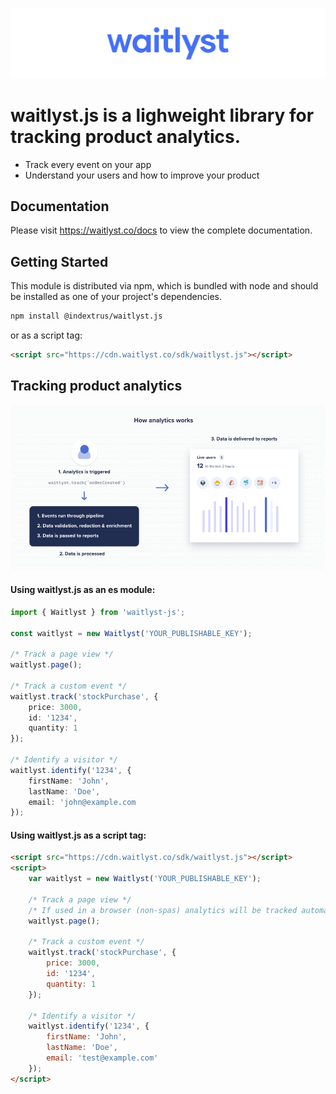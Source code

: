 ![Logo](./documentation/assets/waitlyst-github.png)

# waitlyst.js is a lighweight library for tracking product analytics.

- Track every event on your app
- Understand your users and how to improve your product

## Documentation
Please visit https://waitlyst.co/docs to view the complete documentation.

## Getting Started
This module is distributed via npm, which is bundled with node and should be installed as one of your project's dependencies.

```sh
npm install @indextrus/waitlyst.js
```

or as a script tag:
```html
<script src="https://cdn.waitlyst.co/sdk/waitlyst.js"></script>
```


## Tracking product analytics
![Logo](./documentation/assets/github-analytics.png)

#### Using waitlyst.js as an es module:

```ts
import { Waitlyst } from 'waitlyst-js';

const waitlyst = new Waitlyst('YOUR_PUBLISHABLE_KEY');

/* Track a page view */
waitlyst.page();

/* Track a custom event */
waitlyst.track('stockPurchase', {
    price: 3000,
    id: '1234',
    quantity: 1 
});

/* Identify a visitor */
waitlyst.identify('1234', {
    firstName: 'John',
    lastName: 'Doe',
    email: 'john@example.com
});
```

#### Using waitlyst.js as a script tag:

```html
<script src="https://cdn.waitlyst.co/sdk/waitlyst.js"></script>
<script>
    var waitlyst = new Waitlyst('YOUR_PUBLISHABLE_KEY');

    /* Track a page view */
    /* If used in a browser (non-spas) analytics will be tracked automatically */
    waitlyst.page();

    /* Track a custom event */
    waitlyst.track('stockPurchase', {
        price: 3000,
        id: '1234',
        quantity: 1 
    });

    /* Identify a visitor */
    waitlyst.identify('1234', {
        firstName: 'John',
        lastName: 'Doe',
        email: 'test@example.com'
    });
</script>
```



